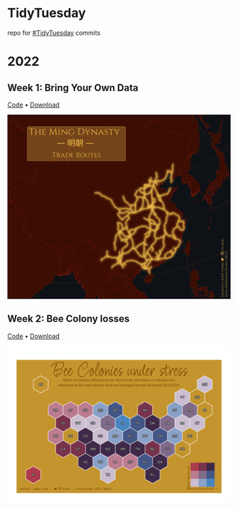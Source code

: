 # TidyTuesday
repo for <a href="https://github.com/rfordatascience/tidytuesday"> #TidyTuesday</a> commits


# 2022

## Week 1: Bring Your Own Data

<a href="https://github.com/jvieroe/TidyTuesday/blob/main/2022/week_01/code_ming.R"> Code</a> • <a href="https://github.com/jvieroe/TidyTuesday/blob/main/2022/week_01/ming.png"> Download </a>

<img src="https://github.com/jvieroe/TidyTuesday/blob/main/2022/week_01/ming.png?raw=true" alt="" width="750">


## Week 2: Bee Colony losses

<a href="https://github.com/jvieroe/TidyTuesday/blob/main/2022/week_02/code_bees.R"> Code</a> • <a href="https://github.com/jvieroe/TidyTuesday/blob/main/2022/week_02/bees.png"> Download </a>

<img src="https://github.com/jvieroe/TidyTuesday/blob/main/2022/week_02/bees.png?raw=true" alt="" width="750">
